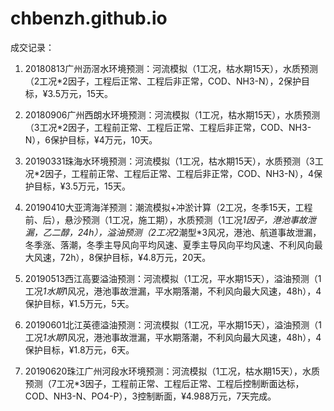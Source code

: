 # chbenzh.github.io
成交记录：

1. 20180813广州沥滘水环境预测：河流模拟（1工况，枯水期15天），水质预测（2工况*2因子，工程后正常、工程后非正常，COD、NH3-N），2保护目标，¥3.5万元，15天。

2. 20180906广州西朗水环境预测：河流模拟（1工况，枯水期15天），水质预测（3工况*2因子，工程前正常、工程后正常、工程后非正常，COD、NH3-N），6保护目标，¥4万元，10天。

3. 20190331珠海水环境预测：河流模拟（1工况，枯水期15天），水质预测（3工况*2因子，工程前正常、工程后正常、工程后非正常，COD、NH3-N），4保护目标，¥3.5万元，15天。

4. 20190410大亚湾海洋预测：潮流模拟+冲淤计算（2工况，冬季15天，工程前、后），悬沙预测（1工况，施工期），水质预测（1工况*1因子，港池事故泄漏，乙二醇，24h），溢油预测（2工况*2潮型*3风况，港池、航道事故泄漏，冬季涨、落潮，冬季主导风向平均风速、夏季主导风向平均风速、不利风向最大风速，72h），8保护目标，¥4.8万元，20天。

5. 20190513西江高要溢油预测：河流模拟（1工况，平水期15天），溢油预测（1工况*1水期*1风况，港池事故泄漏，平水期落潮，不利风向最大风速，48h），4保护目标，¥1.5万元，5天。

6. 20190601北江英德溢油预测：河流模拟（1工况，平水期15天），溢油预测（1工况*1水期*1风况，港池事故泄漏，平水期落潮，不利风向最大风速，48h），4保护目标，¥1.8万元，6天。

7. 20190620珠江广州河段水环境预测：河流模拟（1工况，枯水期15天），水质预测（7工况*3因子，工程前正常、工程后正常、工程后控制断面达标，COD、NH3-N、PO4-P），3控制断面，¥4.988万元，7天完成。
